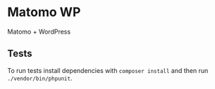 # Matomo WP
Matomo + WordPress

## Tests
To run tests install dependencies with `composer install` and then run
`./vendor/bin/phpunit`.

